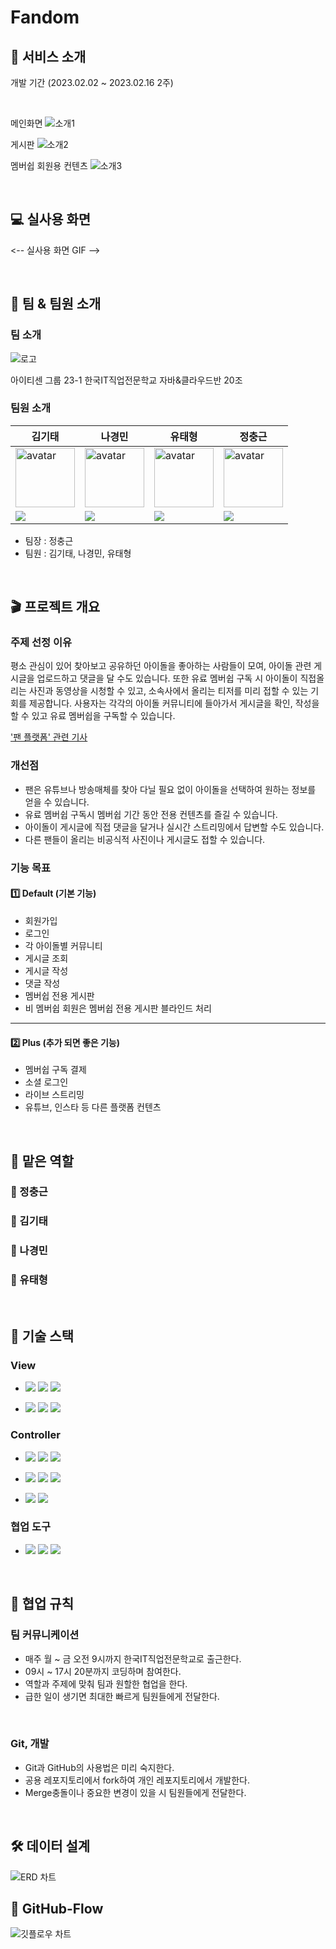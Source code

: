 # Fandom

## 🚀 서비스 소개

개발 기간 (2023.02.02 ~ 2023.02.16 2주)  

<br>

메인화면
<img src="./docs/img/소개1.png" alt="소개1">
<br>

게시판
<img src="./docs/img/소개2.png" alt="소개2">
<br>


멤버쉽 회원용 컨텐츠
<img src="./docs/img/소개3.png" alt="소개3">

<br>

## 💻 실사용 화면

<-- 실사용 화면 GIF -->

<br>

## 🙇 팀 & 팀원 소개


### 팀 소개

<img src="./docs/img/로고.png" alt="로고">

아이티센 그룹 23-1 한국IT직업전문학교 자바&클라우드반 20조

### 팀원 소개

| 김기태                                                                                                                           | 나경민                                                                                                                                 | 유태형                                                                                                                             | 정충근                                                                                                                             |
| ----------------------------------------------------------------------------------------------------------------------------------- | ----------------------------------------------------------------------------------------------------------------------------------------- | ------------------------------------------------------------------------------------------------------------------------------------- | ------------------------------------------------------------------------------------------------------------------------------------- |
| <img width="95px" height="95px" src="https://avatars.githubusercontent.com/u/71432079?v=4" alt="avatar" />                          | <img width="95px" height="95px" src="https://avatars.githubusercontent.com/u/62867182?v=4" alt="avatar" />                                | <img width="95px" height="95px" src="https://avatars.githubusercontent.com/u/84536269?v=4" alt="avatar" />                            | <img width="95px" height="95px" src="https://avatars.githubusercontent.com/u/86374398?v=4" alt="avatar" />                            |
| [<img src="https://img.shields.io/badge/GitHub-181717?style=for-the-badge&logo=GitHub&logoColor=white"/>](https://github.com/taecode) | [<img src="https://img.shields.io/badge/GitHub-181717?style=for-the-badge&logo=GitHub&logoColor=white"/>](https://github.com/KYUNGMINNA) | [<img src="https://img.shields.io/badge/GitHub-181717?style=for-the-badge&logo=GitHub&logoColor=white"/>](https://github.com/ds02168) | [<img src="https://img.shields.io/badge/GitHub-181717?style=for-the-badge&logo=GitHub&logoColor=white"/>](https://github.com/PringlesHair) |

- 팀장 : 정충근
- 팀원 : 김기태, 나경민, 유태형

<br>


## 🎬 프로젝트 개요


### 주제 선정 이유

평소 관심이 있어 찾아보고 공유하던 아이돌을 좋아하는 사람들이 모여, 아이돌 관련 게시글을 업로드하고 댓글을 달 수도 있습니다. 또한 유료 멤버쉽 구독 시 아이돌이 직접올리는 사진과 동영상을 시청할 수 있고, 소속사에서 올리는 티저를 미리 접할 수 있는 기회를 제공합니다. 사용자는 각각의 아이돌 커뮤니티에 들아가서 게시글을 확인, 작성을 할 수 있고 유료 멤버쉽을 구독할 수 있습니다.

['팬 플랫폼' 관련 기사](https://www.fnnews.com/news/202302071812268248)

### 개선점

- 팬은 유튜브나 방송매체를 찾아 다닐 필요 없이 아이돌을 선택하여 원하는 정보를 얻을 수 있습니다.
- 유료 멤버쉽 구독시 멤버쉽 기간 동안 전용 컨텐츠를 즐길 수 있습니다.
- 아이돌이 게시글에 직접 댓글을 달거나 실시간 스트리밍에서 답변할 수도 있습니다.
- 다른 팬들이 올리는 비공식적 사진이나 게시글도 접할 수 있습니다.

### 기능 목표

#### 1️⃣ Default (기본 기능)

- 회원가입
- 로그인
- 각 아이돌별 커뮤니티
- 게시글 조회
- 게시글 작성
- 댓글 작성
- 멤버쉽 전용 게시판
- 비 멤버쉽 회원은 멤버쉽 전용 게시판 블라인드 처리

---

#### 2️⃣ Plus (추가 되면 좋은 기능)

- 멤버쉽 구독 결제
- 소셜 로그인
- 라이브 스트리밍
- 유튜브, 인스타 등 다른 플랫폼 컨텐츠


<br>

## 🙋 맡은 역할


### 🙌 정충근



### 🙌 김기태

  

### 🙌 나경민
  

  
### 🙌 유태형

<br>

## 🧩 기술 스택


### View

- <img src="https://img.shields.io/badge/HTML5-E34F26?style=for-the-badge&logo=HTML5&logoColor=white"> <img src="https://img.shields.io/badge/CSS3-1572B6?style=for-the-badge&logo=CSS3&logoColor=white"> <img src="https://img.shields.io/badge/JavaScript-F7DF1E?style=for-the-badge&logo=JavaScript&logoColor=black">

- <img src="https://img.shields.io/badge/JSP-4B32C3?style=for-the-badge&logo=JSP&logoColor=white"> <img src="https://img.shields.io/badge/Thymeleaf-005F0F?style=for-the-badge&logo=Thymeleaf&logoColor=white"> <img src="https://img.shields.io/badge/Python-3776AB?style=for-the-badge&logo=Python&logoColor=white">

### Controller

- <img src="https://img.shields.io/badge/java-007396?style=for-the-badge&logo=OpenJDK&logoColor=white"> <img src="https://img.shields.io/badge/Spring-6DB33F?style=for-the-badge&logo=Spring&logoColor=white"> <img src="https://img.shields.io/badge/Spring Boot-6DB33F?style=for-the-badge&logo=Spring Boot&logoColor=white">

- <img src="https://img.shields.io/badge/MariaDB-003545?style=for-the-badge&logo=MariaDB&logoColor=white"> <img src="https://img.shields.io/badge/JUnit5-25A162?style=for-the-badge&logo=JUnit5&logoColor=white"> <img src="https://img.shields.io/badge/Gradle-02303A?style=for-the-badge&logo=Gradle&logoColor=white">

- <img src="https://img.shields.io/badge/Spring Security-6DB33F?style=for-the-badge&logo=Spring Security&logoColor=white"> <img src="https://img.shields.io/badge/Spring Data JPA-0ABF53?style=for-the-badge">


### 협업 도구

- <img src="https://img.shields.io/badge/Git-F05032?style=for-the-badge&logo=Git&logoColor=white"> <img src="https://img.shields.io/badge/GitHub-181717?style=for-the-badge&logo=GitHub&logoColor=white"> <img src="https://img.shields.io/badge/KakaoTalk-FFCD00?style=for-the-badge&logo=KakaoTalk&logoColor=black">

<br>


## 📃 협업 규칙


### 팀 커뮤니케이션 

- 매주 월 ~ 금 오전 9시까지 한국IT직업전문학교로 출근한다.
- 09시 ~ 17시 20분까지 코딩하며 참여한다.
- 역할과 주제에 맞춰 팀과 원할한 협업을 한다.
- 급한 일이 생기면 최대한 빠르게 팀원들에게 전달한다.

<br>

### Git, 개발

- Git과 GitHub의 사용법은 미리 숙지한다.
- 공용 레포지토리에서 fork하여 개인 레포지토리에서 개발한다.
- Merge충돌이나 중요한 변경이 있을 시 팀원들에게 전달한다.

<br>

## 🛠 데이터 설계


<img src="./docs/img/ERD.png" alt="ERD 차트">

<br>

## 📌 GitHub-Flow


<img src="./docs/img/깃플로우.png" alt="깃플로우 차트">
